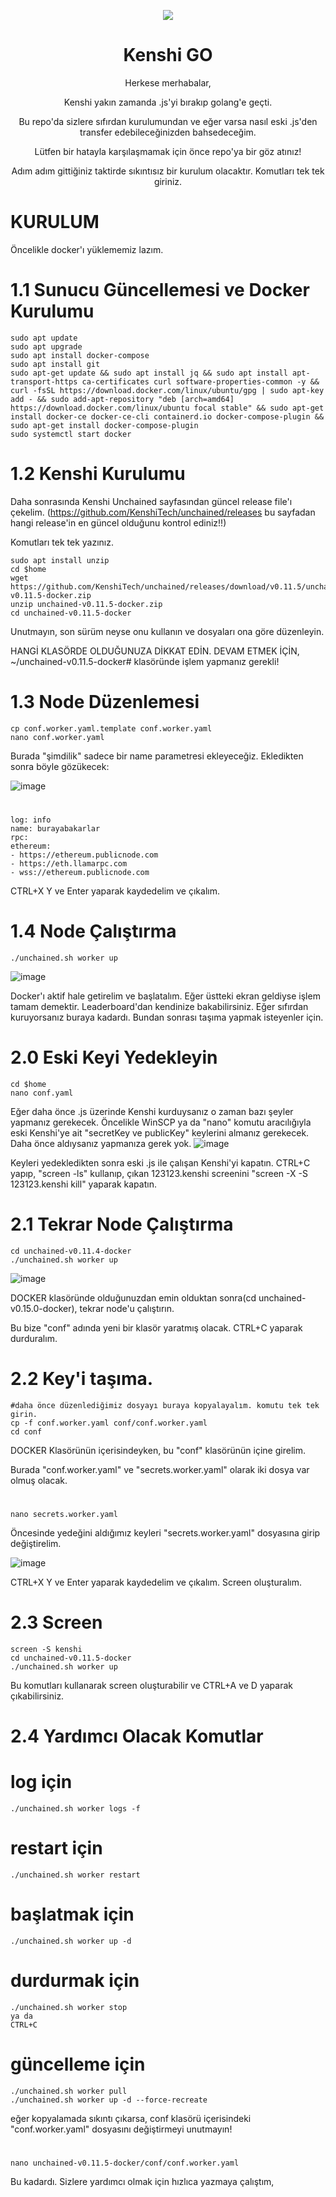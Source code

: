 <p align="center">
  <img src="https://github.com/awelmisin/KenshiGO/assets/73443933/8f4fe2a3-e4bc-4e9e-b55f-2455d7eea9bb">
</p> 
<h1 align="center">Kenshi GO</h1>
<p align="center">
Herkese merhabalar,
<p align="center">	
Kenshi yakın zamanda .js'yi bırakıp golang'e geçti.
<p align="center">
Bu repo'da sizlere sıfırdan kurulumundan ve eğer varsa nasıl eski .js'den transfer edebileceğinizden bahsedeceğim.
<p align="center">
Lütfen bir hatayla karşılaşmamak için önce repo'ya bir göz atınız!
<p align="center">
Adım adım gittiğiniz taktirde sıkıntısız bir kurulum olacaktır. Komutları tek tek giriniz.
</p>

# KURULUM
Öncelikle docker'ı yüklememiz lazım.
# 1.1 Sunucu Güncellemesi ve Docker Kurulumu
	sudo apt update 
	sudo apt upgrade
	sudo apt install docker-compose
	sudo apt install git
	sudo apt-get update && sudo apt install jq && sudo apt install apt-transport-https ca-certificates curl software-properties-common -y && curl -fsSL https://download.docker.com/linux/ubuntu/gpg | sudo apt-key add - && sudo add-apt-repository "deb [arch=amd64] https://download.docker.com/linux/ubuntu focal stable" && sudo apt-get install docker-ce docker-ce-cli containerd.io docker-compose-plugin && sudo apt-get install docker-compose-plugin
    sudo systemctl start docker

# 1.2 Kenshi Kurulumu
Daha sonrasında Kenshi Unchained sayfasından güncel release file'ı çekelim. 
(https://github.com/KenshiTech/unchained/releases bu sayfadan hangi release'in en güncel olduğunu kontrol ediniz!!)

Komutları tek tek yazınız.

    sudo apt install unzip
    cd $home
    wget https://github.com/KenshiTech/unchained/releases/download/v0.11.5/unchained-v0.11.5-docker.zip
    unzip unchained-v0.11.5-docker.zip
    cd unchained-v0.11.5-docker

  Unutmayın, son sürüm neyse onu kullanın ve dosyaları ona göre düzenleyin. 
  
  HANGİ KLASÖRDE OLDUĞUNUZA DİKKAT EDİN. DEVAM ETMEK İÇİN, ~/unchained-v0.11.5-docker#  klasöründe işlem yapmanız gerekli!


# 1.3 Node Düzenlemesi
    cp conf.worker.yaml.template conf.worker.yaml
    nano conf.worker.yaml


Burada "şimdilik" sadece bir name parametresi ekleyeceğiz. 
Ekledikten sonra böyle gözükecek:

![image](https://github.com/awelmisin/KenshiGO/assets/73443933/09fdf2d9-3a70-400d-ac2f-93ca56933d4c)

#
    log: info
    name: burayabakarlar
    rpc:
    ethereum:
    - https://ethereum.publicnode.com
    - https://eth.llamarpc.com
    - wss://ethereum.publicnode.com

CTRL+X Y ve Enter yaparak kaydedelim ve çıkalım.

# 1.4 Node Çalıştırma
    ./unchained.sh worker up 
![image](https://github.com/awelmisin/KenshiGO/assets/73443933/657b5a64-4067-47f2-9ee3-b67bb8dd0b04)

Docker'ı aktif hale getirelim ve başlatalım. Eğer üstteki ekran geldiyse işlem tamam demektir. Leaderboard'dan kendinize bakabilirsiniz.
Eğer sıfırdan kuruyorsanız buraya kadardı. Bundan sonrası taşıma yapmak isteyenler için. 


# 2.0 Eski Keyi Yedekleyin
    cd $home
    nano conf.yaml
Eğer daha önce .js üzerinde Kenshi kurduysanız o zaman bazı şeyler yapmanız gerekecek. Öncelikle  WinSCP ya da "nano" komutu aracılığıyla eski Kenshi'ye ait "secretKey ve publicKey" keylerini almanız gerekecek. Daha önce aldıysanız yapmanıza gerek yok.
![image](https://github.com/awelmisin/KenshiGO/assets/73443933/97ccd66e-e373-4e8e-a97f-5ed5669aec97)

Keyleri yedekledikten sonra eski .js ile çalışan Kenshi'yi kapatın. CTRL+C yapıp, "screen -ls" kullanıp, çıkan 123123.kenshi screenini "screen -X -S 123123.kenshi kill" yaparak kapatın.


# 2.1 Tekrar Node Çalıştırma
    cd unchained-v0.11.4-docker
    ./unchained.sh worker up 
![image](https://github.com/awelmisin/KenshiGO/assets/73443933/45497c0b-096d-4ea8-a6df-8a2c4cdb238f)

DOCKER klasöründe olduğunuzdan emin olduktan sonra(cd unchained-v0.15.0-docker), tekrar node'u çalıştırın.

Bu bize "conf" adında yeni bir klasör yaratmış olacak. CTRL+C yaparak durduralım.

# 2.2 Key'i taşıma.
    #daha önce düzenlediğimiz dosyayı buraya kopyalayalım. komutu tek tek girin.
    cp -f conf.worker.yaml conf/conf.worker.yaml
    cd conf

DOCKER Klasörünün içerisindeyken, bu "conf" klasörünün içine girelim.

Burada "conf.worker.yaml" ve "secrets.worker.yaml" olarak iki dosya var olmuş olacak. 
#  
    nano secrets.worker.yaml

Öncesinde yedeğini aldığımız keyleri "secrets.worker.yaml" dosyasına girip değiştirelim.

![image](https://github.com/awelmisin/KenshiGO/assets/73443933/fab49981-e7bc-4c87-af53-1b03136a285f)


CTRL+X Y ve Enter yaparak kaydedelim ve çıkalım. Screen oluşturalım.

# 2.3 Screen
    screen -S kenshi
    cd unchained-v0.11.5-docker
    ./unchained.sh worker up

Bu komutları kullanarak screen oluşturabilir ve CTRL+A ve D yaparak çıkabilirsiniz.

# 2.4 Yardımcı Olacak Komutlar
#  log için
    ./unchained.sh worker logs -f
#  restart için
    ./unchained.sh worker restart
#  başlatmak için
    ./unchained.sh worker up -d
#  durdurmak için
    ./unchained.sh worker stop
    ya da 
    CTRL+C
#  güncelleme için
    ./unchained.sh worker pull
    ./unchained.sh worker up -d --force-recreate

eğer kopyalamada sıkıntı çıkarsa, conf klasörü içerisindeki "conf.worker.yaml" dosyasını değiştirmeyi unutmayın!
# 
    nano unchained-v0.11.5-docker/conf/conf.worker.yaml


Bu kadardı. Sizlere yardımcı olmak için hızlıca yazmaya çalıştım, 



